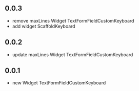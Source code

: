 ## 0.0.3

* remove maxLines Widget TextFormFieldCustomKeyboard
* add widget ScaffoldKeyboard
## 0.0.2

* update maxLines Widget TextFormFieldCustomKeyboard
## 0.0.1

* new Widget TextFormFieldCustomKeyboard
